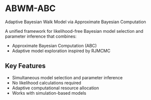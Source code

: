 # ABWM-ABC

Adaptive Bayesian Walk Model via Approximate Bayesian Computation

A unified framework for likelihood-free Bayesian model selection and parameter inference that combines:
- Approximate Bayesian Computation (ABC)
- Adaptive model exploration inspired by RJMCMC

## Key Features
- Simultaneous model selection and parameter inference
- No likelihood calculations required
- Adaptive computational resource allocation
- Works with simulation-based models
